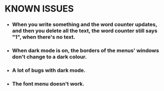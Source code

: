 # **KNOWN ISSUES**

- ### When you write something and the word counter updates, and then you delete all the text, the word counter still says "1", when there's no text.

- ### When dark mode is on, the borders of the menus' windows don't change to a dark colour.

- ### A lot of bugs with dark mode.

- ### The font menu doesn't work.
